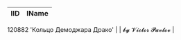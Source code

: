 | IID | IName               |
|-----|---------------------|
120882	'Кольцо Демоджара Драко'
|     | 𝓫𝔂 𝓥𝓲𝓬𝓽𝓸𝓻 𝓟𝓪𝓿𝓵𝓸𝓿   |
